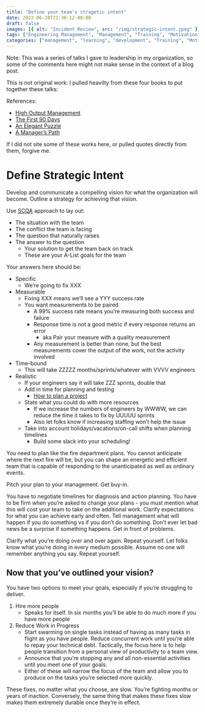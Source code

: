 ```yaml
---
title: "Define your team's stragetic intent"
date: 2022-06-28T21:30:12-08:00
draft: false
images: [{ alt: "Incident Review", src: "/img/strategic-intent.jpeg" }]
tags: ["Engineering Management", "Management", "Training", "Motivation", "Performance"]
categories: ["management", "learning", "development", "Training", "Motivation", "Performance"]
---
```


Note: This was a series of talks I gave to leadership in my organization, so some of the comments here might not make sense in the context of a blog post.

This is not original work: I pulled heavilty from these four books to put together these talks:

References:
* [High Output Management](https://amzn.to/3sb9E6A)
* [The First 90 Days](https://amzn.to/3S9NR9S)
* [An Elegant Puzzle](https://amzn.to/3s7wGLt)
* [A Manager’s Path](https://amzn.to/3MJ99tM)

If I did not site some of these works here, or pulled quotes directly from them, forgive me.

# Define Strategic Intent
Develop and communicate a compelling vision for what the organization will become. Outline a strategy for achieving that vision.

Use [SCQA](https://blog.mattblair.co/blog/20200909-pyramid-principle-inaction/) approach to lay out:
* The situation with the team
* The conflict the team is facing
* The question that naturally raises
* The answer to the question
   * Your solution to get the team back on track
   * These are your A-List goals for the team

Your answers here should be:
* Specific
   * We’re going to fix XXX
* Measurable
   * Fixing XXX means we’ll see a YYY success rate
   * You want measurements to be paired
      * A 99% success rate means you’re measuring both success and failure
      * Response time is not a good metric if every response returns an error
         * aka Pair your measure with a quality measurement
      * Any measurement is better than none, but the best measurements cover the output of the work, not the activity involved
* Time-bound
   * This will take ZZZZZ months/sprints/whatever with VVVV engineers
* Realistic
   * If your engineers say it will take ZZZ sprints, double that
   * Add in time for planning and testing
      * [How to plan a project](https://blog.mattblair.co/blog/20221110-project-planning-checklist/)
   * State what you could do with more resources
      * If we increase the numbers of engineers by WWWW, we can reduce the time it takes to fix by UUUUU sprints
      * Also let folks know if increasing staffing won’t help the issue
   * Take into account holidays/vacations/on-call shifts when planning timelines
      * Build some slack into your scheduling!

You need to plan like the fire department plans. You cannot anticipate where the next fire will be, but you can shape an energetic and efficient team that is capable of responding to the unanticipated as well as ordinary events.

Pitch your plan to your management. Get buy-in.

You have to negotiate timelines for diagnosis and action planning. You have to be firm when you’re asked to change your plans - you must mention what this will cost your team to take on the additional work. Clarify expectations for what you can achieve early and often. Tell management what will happen if you do something vs if you don’t do something. Don’t ever let bad news be a surprise if something happens. Get in front of problems.

Clarify what you’re doing over and over again. Repeat yourself. Let folks know what you're doing in every medium possible. Assume no one will remember anything you say. Repeat yourself.

## Now that you’ve outlined your vision?

You have two options to meet your goals, especially if you’re struggling to deliver.

1. Hire more people
   * Speaks for itself. In six months you’ll be able to do much more if you have more people
2. Reduce Work in Progress
   * Start swarming on single tasks instead of having as many tasks in flight as you have people. Reduce concurrent work until you’re able to repay your technical debt. Tactically, the focus here is to help people transition from a personal view of productivity to a team view.
   * Announce that you’re stopping any and all non-essential activities until you meet one of your goals.
   * Either of these will narrow the focus of the team and allow you to produce on the tasks you’re selected more quickly.

These fixes, no matter what you choose, are slow. You’re fighting months or years of inaction. Conversely, the same thing that makes these fixes slow makes them extremely durable once they’re in effect.
